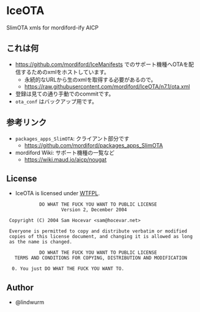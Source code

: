 # IceOTA

SlimOTA xmls for mordiford-ify AICP

## これは何

* https://github.com/mordiford/IceManifests でのサポート機種へOTAを配信するためのxmlをホストしています。
    + 永続的なURLから生のxmlを取得する必要があるので。
    + https://raw.githubusercontent.com/mordiford/IceOTA/n7.1/ota.xml
* 登録は見ての通り手動でのcommitです。
* `ota_conf` はバックアップ用です。

## 参考リンク

* `packages_apps_SlimOTA`: クライアント部分です
    + https://github.com/mordiford/packages_apps_SlimOTA
* mordiford Wiki: サポート機種の一覧など
    + https://wiki.maud.io/aicp/nougat

## License

- IceOTA is licensed under [WTFPL](http://www.wtfpl.net/).

```
            DO WHAT THE FUCK YOU WANT TO PUBLIC LICENSE
                    Version 2, December 2004

 Copyright (C) 2004 Sam Hocevar <sam@hocevar.net>

 Everyone is permitted to copy and distribute verbatim or modified
 copies of this license document, and changing it is allowed as long
 as the name is changed.

            DO WHAT THE FUCK YOU WANT TO PUBLIC LICENSE
   TERMS AND CONDITIONS FOR COPYING, DISTRIBUTION AND MODIFICATION

  0. You just DO WHAT THE FUCK YOU WANT TO.
```

## Author

- @lindwurm
